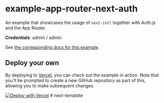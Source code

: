 # example-app-router-next-auth

An example that showcases the usage of `next-intl` together with Auth.js and the App Router.

**Credentials**: admin / admin

See [the corresponding docs for this example](https://next-intl-docs.vercel.app/docs/routing/middleware#example-auth-js).

## Deploy your own

By deploying to [Vercel](https://vercel.com), you can check out the example in action. Note that you'll be prompted to create a new GitHub repository as part of this, allowing you to make subsequent changes.

[![Deploy with Vercel](https://vercel.com/button)](https://vercel.com/new/clone?repository-url=https://github.com/amannn/next-intl/tree/main/examples/example-app-router-next-auth)
#   n e x t - t e m p l a t e  
 